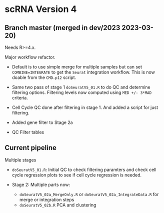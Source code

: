 # scRNA Version 4

## Branch master (merged in dev/2023 2023-03-20)

Needs R>=4.x.

Major workflow refactor.

- Default is to use simple merge for multiple samples but can set `COMBINE=INTEGRATE` to get the `Seurat` integration workflow. This is now doable from the `CMD.p12` script.

- Same two pass of stage 1 `doSeuratV5_01.R` to do QC and determine filtering options. Filtering levels now computed using `MED +/- 3*MAD` criteria.

- Cell Cycle QC done after filtering in stage 1. And added a script for just filtering.

- Added gene filter to Stage 2a

- QC Filter tables

## Current pipeline

Multiple stages

- `doSeuratV5_01.R`: Initial QC to check filtering paramters and check cell cycle regression plots to see if cell cycle regression is needed.

- Stage 2: Multiple parts now:

    - `doSeuratV5_02a_MergeOnly.R` or `doSeuratV5_02a_IntegrateData.R` for merge or integration steps
    - `doSeuratV5_02b.R` PCA and clustering
